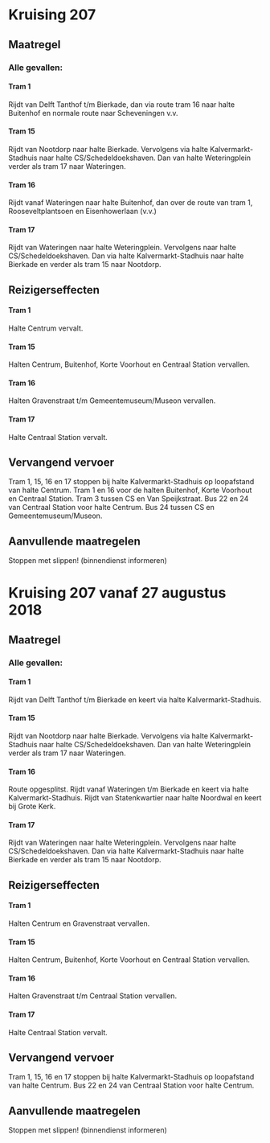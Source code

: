 # Kruising 207
## Maatregel
### Alle gevallen:

#### Tram 1
Rijdt van Delft Tanthof t/m Bierkade, dan via route tram 16 naar halte Buitenhof en normale route naar Scheveningen v.v.

#### Tram 15
Rijdt van Nootdorp naar halte Bierkade. Vervolgens via halte Kalvermarkt-Stadhuis naar halte CS/Schedeldoekshaven. Dan van halte Weteringplein verder als tram 17 naar Wateringen.

#### Tram 16
Rijdt vanaf Wateringen naar halte Buitenhof, dan over de route van tram 1, Rooseveltplantsoen en Eisenhowerlaan (v.v.)

#### Tram 17
Rijdt van Wateringen naar halte Weteringplein. Vervolgens naar halte CS/Schedeldoekshaven. Dan via halte Kalvermarkt-Stadhuis naar halte Bierkade en verder als tram 15 naar Nootdorp.

## Reizigerseffecten

#### Tram 1
Halte Centrum vervalt.

#### Tram 15
Halten Centrum, Buitenhof, Korte Voorhout en Centraal Station vervallen.

#### Tram 16
Halten Gravenstraat t/m Gemeentemuseum/Museon vervallen. 

#### Tram 17
Halte Centraal Station vervalt.

## Vervangend vervoer
Tram 1, 15, 16 en 17 stoppen bij halte Kalvermarkt-Stadhuis op loopafstand van halte Centrum.
Tram 1 en 16 voor de halten Buitenhof, Korte Voorhout en Centraal Station.
Tram 3 tussen CS en Van Speijkstraat.
Bus 22 en 24 van Centraal Station voor halte Centrum. 
Bus 24 tussen CS en Gemeentemuseum/Museon.

## Aanvullende maatregelen
Stoppen met  slippen! (binnendienst informeren)

# Kruising 207 vanaf 27 augustus 2018
## Maatregel
### Alle gevallen:

#### Tram 1
Rijdt van Delft Tanthof t/m Bierkade en keert via halte Kalvermarkt-Stadhuis.

#### Tram 15
Rijdt van Nootdorp naar halte Bierkade. Vervolgens via halte Kalvermarkt-Stadhuis naar halte CS/Schedeldoekshaven. Dan van halte Weteringplein verder als tram 17 naar Wateringen.

#### Tram 16
Route opgesplitst.
Rijdt vanaf Wateringen t/m Bierkade en keert via halte Kalvermarkt-Stadhuis.
Rijdt van Statenkwartier naar halte Noordwal en keert bij Grote Kerk.

#### Tram 17
Rijdt van Wateringen naar halte Weteringplein. Vervolgens naar halte CS/Schedeldoekshaven. Dan via halte Kalvermarkt-Stadhuis naar halte Bierkade en verder als tram 15 naar Nootdorp.

## Reizigerseffecten

#### Tram 1
Halten Centrum en Gravenstraat vervallen.

#### Tram 15
Halten Centrum, Buitenhof, Korte Voorhout en Centraal Station vervallen.

#### Tram 16
Halten Gravenstraat t/m Centraal Station vervallen. 

#### Tram 17
Halte Centraal Station vervalt.

## Vervangend vervoer
Tram 1, 15, 16 en 17 stoppen bij halte Kalvermarkt-Stadhuis op loopafstand van halte Centrum.
Bus 22 en 24 van Centraal Station voor halte Centrum. 

## Aanvullende maatregelen
Stoppen met  slippen! (binnendienst informeren)
